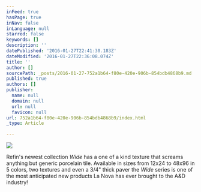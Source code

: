 ```yaml
---
inFeed: true
hasPage: true
inNav: false
inLanguage: null
starred: false
keywords: []
description: ''
datePublished: '2016-01-27T22:41:30.183Z'
dateModified: '2016-01-27T22:36:08.074Z'
title: ''
author: []
sourcePath: _posts/2016-01-27-752a1b64-f80e-420e-906b-854bdb4868b9.md
published: true
authors: []
publisher:
  name: null
  domain: null
  url: null
  favicon: null
url: 752a1b64-f80e-420e-906b-854bdb4868b9/index.html
_type: Article

---
```

![](https://the-grid-user-content.s3-us-west-2.amazonaws.com/8685a72f-c35c-461f-b42b-fd15b0d43596.jpg)

Refin's newest collection _Wide_ has a one of a kind texture that screams anything but generic porcelain tile. Available in sizes from 12x24 to 48x96 in 5 colors, two textures and even a 3/4" thick paver the  _Wide_ series is one of the most anticipated new products La Nova has ever brought to the A&D industry!